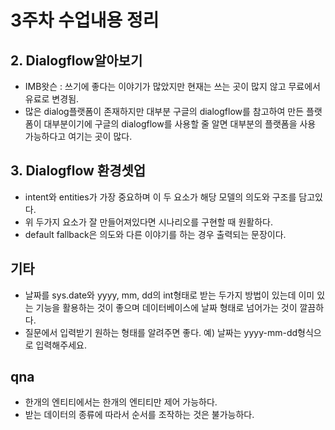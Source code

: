 # 3주차 수업내용 정리
## 2. Dialogflow알아보기
- IMB왓슨 : 쓰기에 좋다는 이야기가 많았지만 현재는 쓰는 곳이 많지 않고 무료에서 유료로 변경됨.   
- 많은 dialog플랫폼이 존재하지만 대부분 구글의 dialogflow를 참고하여 만든 플랫폼이 대부분이기에 구글의 dialogflow를 사용할 줄 알면 대부분의 플랫폼을 사용 가능하다고 여기는 곳이 많다.
## 3. Dialogflow 환경셋업
- intent와 entities가 가장 중요하며 이 두 요소가 해당 모델의 의도와 구조를 담고있다.
- 위 두가지 요소가 잘 만들어져있다면 시나리오를 구현할 때 원활하다.
- default fallback은 의도와 다른 이야기를 하는 경우 출력되는 문장이다.
## 기타
- 날짜를 sys.date와 yyyy, mm, dd의 int형태로 받는 두가지 방법이 있는데 이미 있는 기능을 활용하는 것이 좋으며 데이터베이스에 날짜 형태로 넘어가는 것이 깔끔하다.
- 질문에서 입력받기 원하는 형태를 알려주면 좋다. 예) 날짜는 yyyy-mm-dd형식으로 입력해주세요.
## qna
- 한개의 엔티티에서는 한개의 엔티티만 제어 가능하다.
- 받는 데이터의 종류에 따라서 순서를 조작하는 것은 불가능하다.
